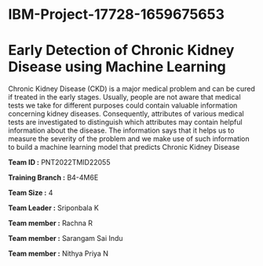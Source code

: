 # IBM-Project-17728-1659675653
# Early Detection of Chronic Kidney Disease using Machine Learning

Chronic Kidney Disease (CKD) is a major medical problem and can be cured if treated in the early stages. Usually, people are not aware that medical tests we take for different purposes could contain valuable information concerning kidney diseases. Consequently, attributes of various medical tests are investigated to distinguish which attributes may contain helpful information about the disease. The information says that it helps us to measure the severity of the problem and we make use of such information to build a machine learning model that predicts Chronic Kidney Disease

**Team ID          :** PNT2022TMID22055

**Training Branch  :** B4-4M6E

**Team Size        :** 4

**Team Leader      :** Sriponbala K

**Team member      :** Rachna R

**Team member      :** Sarangam Sai Indu

**Team member      :** Nithya Priya N
